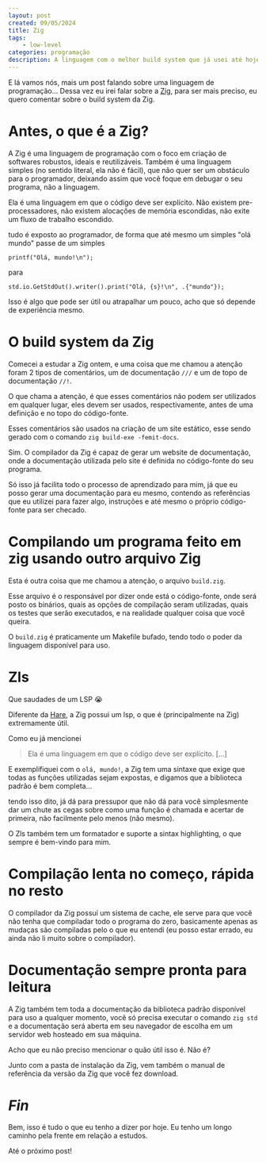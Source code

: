 ```yaml
---
layout: post
created: 09/05/2024
title: Zig
tags:
    - low-level
categories: programação
description: A linguagem com o melhor build system que já usei até hoje
---
```

<p>E lá vamos nós, mais um post falando sobre uma linguagem de programação...
Dessa vez eu irei falar sobre a <a href="https://ziglang.org">Zig</a>, para ser mais
preciso, eu quero comentar sobre o build system da Zig.</p>
<h1>Antes, o que é a Zig?</h1>
<p>A Zig é uma linguagem de programação com o foco em criação de softwares
robustos, ideais e reutilizáveis. Também é uma linguagem simples (no
sentido literal, ela não é fácil), que não quer ser um obstáculo para o
programador, deixando assim que você foque em debugar o seu programa, não a
linguagem.</p>
<p>Ela é uma linguagem em que o código deve ser explícito. Não existem
pre-processadores, não existem alocações de memória escondidas, não exite um
fluxo de trabalho escondido.</p>
<p>tudo é exposto ao programador, de forma que até mesmo um simples "olá mundo"
passe de um simples</p>
<pre><code>printf("Olá, mundo!\n");
</code></pre>
<p>para</p>
<pre><code>std.io.GetStdOut().writer().print("Olá, {s}!\n", .{"mundo"});
</code></pre>
<p>Isso é algo que pode ser útil ou atrapalhar um pouco, acho que só depende de
experiência mesmo.</p>
<h1>O build system da Zig</h1>
<p>Comecei a estudar a Zig ontem, e uma coisa que me chamou a atenção foram 2
tipos de comentários, um de documentação <code>///</code> e um de topo
de documentação <code>//!</code>.</p>
<p>O que chama a atenção, é que esses comentários não podem ser utilizados em
qualquer lugar, eles devem ser usados, respectivamente, antes de uma definição
e no topo do código-fonte.</p>
<p>Esses comentários são usados na criação de um site estático, esse sendo gerado
com o comando <code>zig build-exe -femit-docs</code>.</p>
<p>Sim. O compilador da Zig é capaz de gerar um website de documentação, onde a
documentação utilizada pelo site é definida no código-fonte do seu programa.</p>
<p>Só isso já facilita todo o processo de aprendizado para mim, já que eu posso
gerar uma documentação para eu mesmo, contendo as referências que eu utilizei
para fazer algo, instruções e até mesmo o próprio código-fonte para ser
checado.</p>
<h1>Compilando um programa feito em zig usando outro arquivo Zig</h1>
<p>Esta é outra coisa que me chamou a atenção, o arquivo <code>build.zig</code>.</p>
<p>Esse arquivo é o responsável por dizer onde está o código-fonte, onde será
posto os binários, quais as opções de compilação seram utilizadas, quais os
testes que serão executados, e na realidade qualquer coisa que você queira.</p>
<p>O <code>build.zig</code> é praticamente um Makefile bufado, tendo todo o poder da
linguagem disponível para uso.</p>
<h1>Zls</h1>
<p>Que saudades de um LSP 😭</p>
<p>Diferente da <a href="https://harelang.org">Hare</a>, a Zig possui um lsp, o que é
(principalmente na Zig) extremamente útil.</p>
<p>Como eu já mencionei</p>
<blockquote><p>Ela é uma linguagem em que o código deve ser explícito. [...]</p>
</blockquote>
<p>E exemplifiquei com o <code>olá, mundo!</code>, a Zig tem uma sintaxe que exige que
todas as funções utilizadas sejam expostas, e digamos que a biblioteca padrão é
bem completa...</p>
<p>tendo isso dito, já dá para pressupor que não dá para você simplesmente dar um
chute as cegas sobre como uma função é chamada e acertar de primeira, não
facilmente pelo menos (não mesmo).</p>
<p>O Zls também tem um formatador e suporte a sintax highlighting, o que sempre é
bem-vindo para mim.</p>
<h1>Compilação lenta no começo, rápida no resto</h1>
<p>O compilador da Zig possuí um sistema de cache, ele serve para que você não
tenha que compiladar todo o programa do zero, basicamente apenas as mudaças são
compiladas pelo o que eu entendi (eu posso estar errado, eu ainda não li muito
sobre o compilador).</p>
<h1>Documentação sempre pronta para leitura</h1>
<p>A Zig também tem toda a documentação da biblioteca padrão disponível para uso a
qualquer momento, você só precisa executar o comando <code>zig std</code> e a
documentação será aberta em seu navegador de escolha em um servidor web
hosteado em sua máquina.</p>
<p>Acho que eu não preciso mencionar o quão útil isso é. Não é?</p>
<p>Junto com a pasta de instalação da Zig, vem também o manual de referência da
versão da Zig que você fez download.</p>
<h1><em>Fin</em></h1>
<p>Bem, isso é tudo o que eu tenho a dizer por hoje. Eu tenho um longo caminho
pela frente em relação a estudos.</p>
<p>Até o próximo post!</p>
